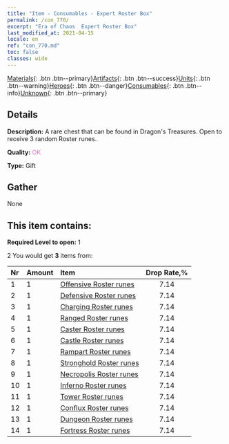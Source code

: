```yaml
---
title: "Item - Consumables - Expert Roster Box"
permalink: /con_770/
excerpt: "Era of Chaos  Expert Roster Box"
last_modified_at: 2021-04-15
locale: en
ref: "con_770.md"
toc: false
classes: wide
---
```

 [Materials](/Items/){: .btn .btn--primary}[Artifacts](/Items/Artifacts/){: .btn .btn--success}[Units](/Items/Units/){: .btn .btn--warning}[Heroes](/Items/Heroes/){: .btn .btn--danger}[Consumables](/Items/Consumables/){: .btn .btn--info}[Unknown](/Items/Unknown/){: .btn .btn--primary}

## Details
 **Description:** A rare chest that can be found in Dragon's Treasures. Open to receive 3 random Roster runes.

 **Quality:** <span style="color: #DA70D6">OK</span>

 **Type:** Gift

## Gather

  None

## This item contains:

 **Required Level to open:** 1

 2 You would get **3** items  from:

  | Nr | Amount |     Item    | Drop Rate,% |
  |:---|:-------|:------------|:---------:|
  | 1 | 1 | [Offensive Roster runes](/Items/con_734/) | 7.14 | 
  | 2 | 1 | [Defensive Roster runes](/Items/con_739/) | 7.14 | 
  | 3 | 1 | [Charging Roster runes](/Items/con_741/) | 7.14 | 
  | 4 | 1 | [Ranged Roster runes](/Items/con_742/) | 7.14 | 
  | 5 | 1 | [Caster Roster runes](/Items/con_746/) | 7.14 | 
  | 6 | 1 | [Castle Roster runes](/Items/con_752/) | 7.14 | 
  | 7 | 1 | [Rampart Roster runes](/Items/con_753/) | 7.14 | 
  | 8 | 1 | [Stronghold Roster runes](/Items/con_754/) | 7.14 | 
  | 9 | 1 | [Necropolis Roster runes](/Items/con_755/) | 7.14 | 
  | 10 | 1 | [Inferno Roster runes](/Items/con_777/) | 7.14 | 
  | 11 | 1 | [Tower Roster runes](/Items/con_785/) | 7.14 | 
  | 12 | 1 | [Conflux Roster runes](/Items/con_791/) | 7.14 | 
  | 13 | 1 | [Dungeon Roster runes](/Items/con_792/) | 7.14 | 
  | 14 | 1 | [Fortress Roster runes](/Items/con_818/) | 7.14 | 
